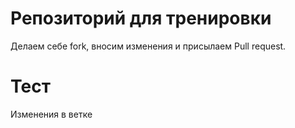 # Репозиторий для тренировки

Делаем себе fork, вносим изменения и присылаем Pull request.

# Тест

Изменения в ветке